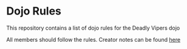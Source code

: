 Dojo Rules
==========

This repository contains a list of dojo rules for the Deadly Vipers dojo

All members should follow the rules. Creator notes can be found [here](https://github.com/deadlyvipers)
